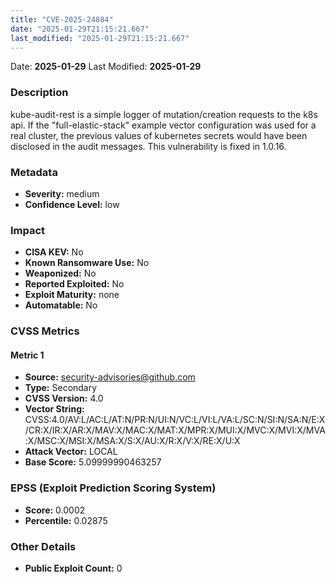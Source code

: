 ```yaml
---
title: "CVE-2025-24884"
date: "2025-01-29T21:15:21.667"
last_modified: "2025-01-29T21:15:21.667"
---
```


Date: **2025-01-29** Last Modified: **2025-01-29**

### Description  
kube-audit-rest is a simple logger of mutation/creation requests to the k8s api. If the "full-elastic-stack" example vector configuration was used for a real cluster, the previous values of kubernetes secrets would have been disclosed in the audit messages. This vulnerability is fixed in 1.0.16.

### Metadata  
- **Severity:** medium
- **Confidence Level:** low

### Impact  
- **CISA KEV:** No
- **Known Ransomware Use:** No
- **Weaponized:** No
- **Reported Exploited:** No
- **Exploit Maturity:** none
- **Automatable:** No

### CVSS Metrics  

#### Metric 1
- **Source:** security-advisories@github.com
- **Type:** Secondary
- **CVSS Version:** 4.0
- **Vector String:** CVSS:4.0/AV:L/AC:L/AT:N/PR:N/UI:N/VC:L/VI:L/VA:L/SC:N/SI:N/SA:N/E:X/CR:X/IR:X/AR:X/MAV:X/MAC:X/MAT:X/MPR:X/MUI:X/MVC:X/MVI:X/MVA:X/MSC:X/MSI:X/MSA:X/S:X/AU:X/R:X/V:X/RE:X/U:X
- **Attack Vector:** LOCAL
- **Base Score:** 5.09999990463257


### EPSS (Exploit Prediction Scoring System)  
- **Score:** 0.0002
- **Percentile:** 0.02875

### Other Details  
- **Public Exploit Count:** 0
